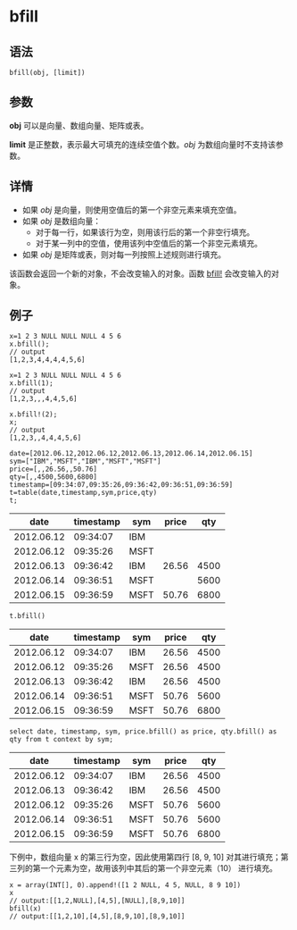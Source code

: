 # bfill

## 语法

`bfill(obj, [limit])`

## 参数

**obj** 可以是向量、数组向量、矩阵或表。

**limit** 是正整数，表示最大可填充的连续空值个数。*obj* 为数组向量时不支持该参数。

## 详情

* 如果 *obj* 是向量，则使用空值后的第一个非空元素来填充空值。
* 如果 *obj* 是数组向量：
  + 对于每一行，如果该行为空，则用该行后的第一个非空行填充。
  + 对于某一列中的空值，使用该列中空值后的第一个非空元素填充。
* 如果 *obj* 是矩阵或表，则对每一列按照上述规则进行填充。

该函数会返回一个新的对象，不会改变输入的对象。函数 [bfill!](bfill_.md)
会改变输入的对象。

## 例子

```
x=1 2 3 NULL NULL NULL 4 5 6
x.bfill();
// output
[1,2,3,4,4,4,4,5,6]

x=1 2 3 NULL NULL NULL 4 5 6
x.bfill(1);
// output
[1,2,3,,,4,4,5,6]

x.bfill!(2);
x;
// output
[1,2,3,,4,4,4,5,6]

date=[2012.06.12,2012.06.12,2012.06.13,2012.06.14,2012.06.15]
sym=["IBM","MSFT","IBM","MSFT","MSFT"]
price=[,,26.56,,50.76]
qty=[,,4500,5600,6800]
timestamp=[09:34:07,09:35:26,09:36:42,09:36:51,09:36:59]
t=table(date,timestamp,sym,price,qty)
t;
```

| date | timestamp | sym | price | qty |
| --- | --- | --- | --- | --- |
| 2012.06.12 | 09:34:07 | IBM |  |  |
| 2012.06.12 | 09:35:26 | MSFT |  |  |
| 2012.06.13 | 09:36:42 | IBM | 26.56 | 4500 |
| 2012.06.14 | 09:36:51 | MSFT |  | 5600 |
| 2012.06.15 | 09:36:59 | MSFT | 50.76 | 6800 |

```
t.bfill()
```

| date | timestamp | sym | price | qty |
| --- | --- | --- | --- | --- |
| 2012.06.12 | 09:34:07 | IBM | 26.56 | 4500 |
| 2012.06.12 | 09:35:26 | MSFT | 26.56 | 4500 |
| 2012.06.13 | 09:36:42 | IBM | 26.56 | 4500 |
| 2012.06.14 | 09:36:51 | MSFT | 50.76 | 5600 |
| 2012.06.15 | 09:36:59 | MSFT | 50.76 | 6800 |

```
select date, timestamp, sym, price.bfill() as price, qty.bfill() as qty from t context by sym;
```

| date | timestamp | sym | price | qty |
| --- | --- | --- | --- | --- |
| 2012.06.12 | 09:34:07 | IBM | 26.56 | 4500 |
| 2012.06.13 | 09:36:42 | IBM | 26.56 | 4500 |
| 2012.06.12 | 09:35:26 | MSFT | 50.76 | 5600 |
| 2012.06.14 | 09:36:51 | MSFT | 50.76 | 5600 |
| 2012.06.15 | 09:36:59 | MSFT | 50.76 | 6800 |

下例中，数组向量 x 的第三行为空，因此使用第四行 [8, 9, 10] 对其进行填充；第三列的第一个元素为空，故用该列中其后的第一个非空元素（10） 进行填充。

```
x = array(INT[], 0).append!([1 2 NULL, 4 5, NULL, 8 9 10])
x
// output:[[1,2,NULL],[4,5],[NULL],[8,9,10]]
bfill(x)
// output:[[1,2,10],[4,5],[8,9,10],[8,9,10]]
```

